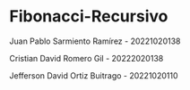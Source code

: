 # Fibonacci-Recursivo

Juan Pablo Sarmiento Ramírez - 20221020138

Cristian David Romero Gil - 20222020138

Jefferson David Ortiz Buitrago - 20221020110
